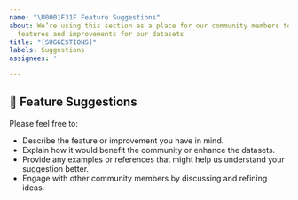 ```yaml
---
name: "\U0001F31F Feature Suggestions"
about: We’re using this section as a place for our community members to suggest new
  features and improvements for our datasets
title: "[SUGGESTIONS]"
labels: Suggestions
assignees: ''

---
```


## 🌟 Feature Suggestions
Please feel free to:
  * Describe the feature or improvement you have in mind.
  * Explain how it would benefit the community or enhance the datasets.
  * Provide any examples or references that might help us understand your suggestion better.
  * Engage with other community members by discussing and refining ideas.

